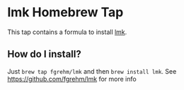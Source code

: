 # lmk Homebrew Tap

This tap contains a formula to install [lmk](https://github.com/fgrehm/lmk).

## How do I install?

Just `brew tap fgrehm/lmk` and then `brew install lmk`. See https://github.com/fgrehm/lmk
for more info
